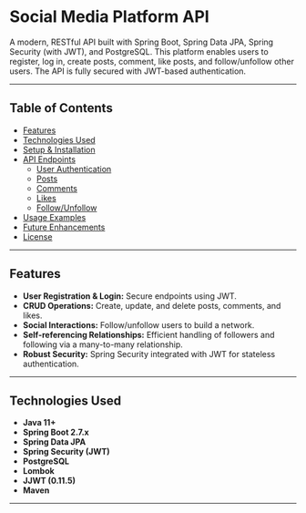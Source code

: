 # Social Media Platform API

A modern, RESTful API built with Spring Boot, Spring Data JPA, Spring Security (with JWT), and PostgreSQL. This platform enables users to register, log in, create posts, comment, like posts, and follow/unfollow other users. The API is fully secured with JWT-based authentication.

---

## Table of Contents

- [Features](#features)
- [Technologies Used](#technologies-used)
- [Setup & Installation](#setup--installation)
- [API Endpoints](#api-endpoints)
  - [User Authentication](#user-authentication)
  - [Posts](#posts)
  - [Comments](#comments)
  - [Likes](#likes)
  - [Follow/Unfollow](#followunfollow)
- [Usage Examples](#usage-examples)
- [Future Enhancements](#future-enhancements)
- [License](#license)

---

## Features

- **User Registration & Login:** Secure endpoints using JWT.
- **CRUD Operations:** Create, update, and delete posts, comments, and likes.
- **Social Interactions:** Follow/unfollow users to build a network.
- **Self-referencing Relationships:** Efficient handling of followers and following via a many-to-many relationship.
- **Robust Security:** Spring Security integrated with JWT for stateless authentication.

---

## Technologies Used

- **Java 11+**
- **Spring Boot 2.7.x**
- **Spring Data JPA**
- **Spring Security (JWT)**
- **PostgreSQL**
- **Lombok**
- **JJWT (0.11.5)**
- **Maven**

---
